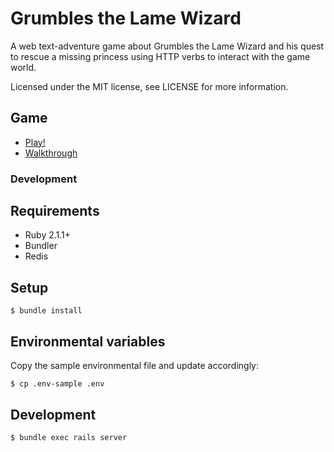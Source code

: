 # Grumbles the Lame Wizard

A web text-adventure game about Grumbles the Lame Wizard and his quest to rescue
a missing princess using HTTP verbs to interact with the game world.

Licensed under the MIT license, see LICENSE for more information.


## Game

- [Play!](http://grumbles.hyper.no)
- [Walkthrough](https://github.com/railsrumble/r14-team-354/blob/master/WALKTHROUGH.md)


### Development

## Requirements

- Ruby 2.1.1+
- Bundler
- Redis


## Setup

    $ bundle install


## Environmental variables

Copy the sample environmental file and update accordingly:

    $ cp .env-sample .env


## Development

    $ bundle exec rails server
